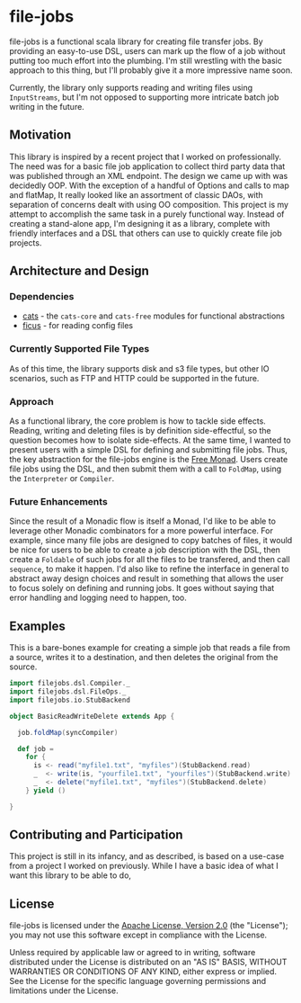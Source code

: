 # file-jobs #

file-jobs is a functional scala library for creating file transfer jobs. By providing an easy-to-use DSL, users can mark up the flow of a job without putting too much effort into the plumbing. I'm still wrestling with the basic approach to this thing, but I'll probably give it a more impressive name soon. 

Currently, the library only supports reading and writing files using `InputStreams`, but I'm not opposed to supporting  more intricate batch job writing in the future.

## Motivation ##

This library is inspired by a recent project that I worked on professionally. The need was for a basic file job application to collect third party data that was published through an XML endpoint. The design we came up with was decidedly OOP. With the exception of a handful of Options and calls to map and flatMap, It really looked like an assortment of classic DAOs, with separation of concerns dealt with using OO composition. This project is my attempt to accomplish the same task in a purely functional way. Instead of creating a stand-alone app, I'm designing it as a library, complete with friendly interfaces and a DSL that others can use to quickly create file job projects.

## Architecture and Design ##

### Dependencies ###

* [cats](https://github.com/typelevel/cats) - the `cats-core` and `cats-free` modules for functional abstractions
* [ficus](https://github.com/iheartradio/ficus) - for reading config files

### Currently Supported File Types ###

As of this time, the library supports disk and s3 file types, but other IO scenarios, such as FTP and HTTP could be supported in the future.

### Approach ###

As a functional library, the core problem is how to tackle side effects. Reading, writing and deleting files is by definition side-effectful, so the question becomes how to isolate side-effects. At the same time, I wanted to present users with a simple DSL for defining and submitting file jobs. Thus, the key abstraction for the file-jobs engine is the [Free Monad](https://github.com/typelevel/cats/blob/master/docs/src/main/tut/freemonad.md). Users create file jobs using the DSL, and then submit them with a call to `FoldMap`, using the `Interpreter` or `Compiler`. 

### Future Enhancements ###

Since the result of a Monadic flow is itself a Monad, I'd like to be able to leverage other Monadic combinators for a more powerful interface. For example, since many file jobs are designed to copy batches of files, it would be nice for users to be able to create a job description with the DSL, then create a `Foldable` of such jobs for all the files to be transfered, and then call `sequence`, to make it happen. I'd also like to refine the interface in general to abstract away design choices and result in something that allows the user to focus solely on defining and running jobs. It goes without saying that error handling and logging need to happen, too.

## Examples ##

This is a bare-bones example for creating a simple job that reads a file from a source, writes it to a destination, and then deletes the original from the source. 

```scala
import filejobs.dsl.Compiler._
import filejobs.dsl.FileOps._
import filejobs.io.StubBackend

object BasicReadWriteDelete extends App {  

  job.foldMap(syncCompiler)

  def job =
    for {
      is <- read("myfile1.txt", "myfiles")(StubBackend.read)
      _  <- write(is, "yourfile1.txt", "yourfiles")(StubBackend.write)
      _  <- delete("myfile1.txt", "myfiles")(StubBackend.delete)
    } yield ()

}
```


## Contributing and Participation ##

This project is still in its infancy, and as described, is based on a use-case from a project I worked on previously. While I have a basic idea of what I want this library to be able to do, 

## License ##

file-jobs is licensed under the [Apache License, Version 2.0](http://www.apache.org/licenses/LICENSE-2.0) (the "License"); you may not use this software except in compliance with the License.

Unless required by applicable law or agreed to in writing, software distributed under the License is distributed on an "AS IS" BASIS, WITHOUT WARRANTIES OR CONDITIONS OF ANY KIND, either express or implied. See the License for the specific language governing permissions and limitations under the License.